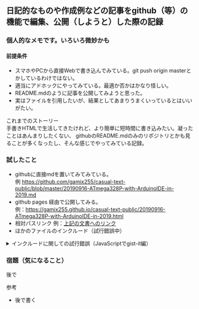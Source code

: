 ## 日記的なものや作成例などの記事をgithub（等）の機能で編集、公開（しようと）した際の記録

### 個人的なメモです。いろいろ微妙かも

#### 前提条件
- スマホやPCから直接Webで書き込んでみている。git push origin masterとかしているわけではない。
- 適当にアドホックにやってみている。最適か否かはかなり怪しい。
- README.mdのように記事を公開してみようと思った。
- 実はファイルを引用したいが、結果としてあまりうまくいっているとはいいがたい。

これまでのストーリー  
手書きHTMLで生活してきたけれど、より簡単に短時間に書き込みたい。凝ったことはあんまりしたくない、
githubのREADME.mdのみのリポジトリとかも見ることが多くなったし、そんな感じでやってみている記録。

### 試したこと
- githubに直接mdを置いてみてみている。<br>例 https://github.com/gamix255/casual-text-public/blob/master/20190916-ATmega328P-with-ArduinoIDE-in-2019.md 
- github pages 経由で公開してみる。<br>
  例：https://gamix255.github.io/casual-text-public/20190916-ATmega328P-with-ArduinoIDE-in-2019.html
- 相対パスリンク
  例：[上記の文書へのリンク](/20190916-ATmega328P-with-ArduinoIDE-in-2019.md)
- ほかのファイルのインクルード（試行錯誤中）<br>
<details>
<summary> インクルードに関しての試行錯誤（JavaScriptでgist-it編）
 </summary>
<p>
https://gamix255.github.io/casual-text-public/20191008-public-github-markdown-memo の方では見えますが、
XSS防止の観点で https://github.com/gamix255/casual-text-public/blob/master/20191008-public-github-markdown-memo.md の方では表示ができません。
<script src="https://gist-it.appspot.com/https://github.com/gamix255/t/blob/master/t"></script>


</p>
</details>




### 宿題（気になること）
後で


参考
- 後で書く

